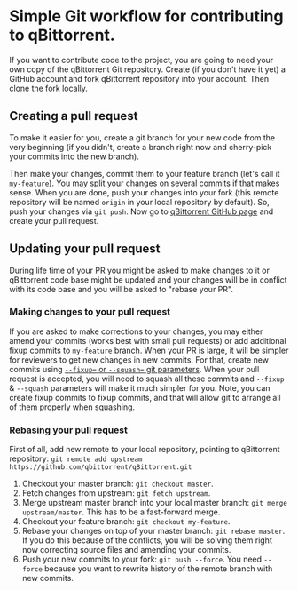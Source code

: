 # Simple Git workflow for contributing to qBittorrent. #

If you want to contribute code to the project, you are going to need your own copy of the qBittorrent Git repository. Create (if you don't have it yet) a GitHub account and fork qBittorrent repository into your account. Then clone the fork locally.

## Creating a pull request ## 

To make it easier for you, create a git branch for your new code from the very beginning (if you didn't, create a branch right now and cherry-pick your commits into the new branch).

Then make your changes, commit them to your feature branch (let's call it `my-feature`). You may split your changes on several commits if that makes sense. When you are done, push your changes into your fork (this remote repository will be named `origin` in your local repository by default). So, push your changes via `git push`.
Now go to [qBittorrent GitHub page](https://github.com/qbittorrent/qBittorrent) and create your pull request.

## Updating your pull request ##

During life time of your PR you might be asked to make changes to it or qBittorrent code base might be updated and your changes will be in conflict with its code base and you will be asked to "rebase your PR".

### Making changes to your pull request ###
If you are asked to make corrections to your changes, you may either amend your commits (works best with small pull requests) or add additional fixup commits to `my-feature` branch. When your PR is large, it will be simpler for reviewers to get new changes in new commits. For that, create new commits using [`--fixup=` or `--squash=` git parameters](https://robots.thoughtbot.com/autosquashing-git-commits). When your pull request is accepted, you will need to squash all these commits and `--fixup` & `--squash` parameters will make it much simpler for you. Note, you can create fixup commits to fixup commits, and that will allow git to arrange all of them properly when squashing.

### Rebasing your pull request ###

First of all, add new remote to your local repository, pointing to qBittorrent repository: `git remote add upstream  https://github.com/qbittorrent/qBittorrent.git`

1. Checkout your master branch: `git checkout master`.
1. Fetch changes from upstream: `git fetch upstream`.
1. Merge upstream master branch into your local master branch: `git merge upstream/master`. This has to be a fast-forward merge.
1. Checkout your feature branch: `git checkout my-feature`.
1. Rebase your changes on top of your master branch: `git rebase master`. If you do this because of the conflicts, you will be solving them right now correcting source files and amending your commits.
1. Push your new commits to your fork: `git push --force`. You need `--force` because you want to rewrite history of the remote branch with new commits.